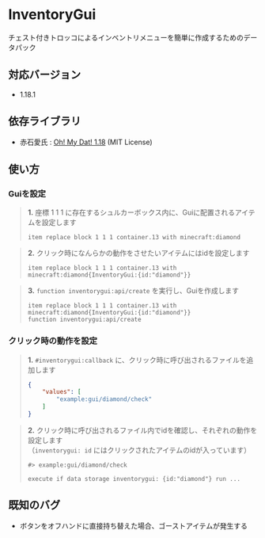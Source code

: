# InventoryGui
チェスト付きトロッコによるインベントリメニューを簡単に作成するためのデータパック

## 対応バージョン
- 1.18.1

## 依存ライブラリ
- 赤石愛氏 : [Oh! My Dat! 1.18](https://github.com/Ai-Akaishi/OhMyDat) (MIT License)

## 使い方
### Guiを設定
> **1.** 座標 1 1 1 に存在するシュルカーボックス内に、Guiに配置されるアイテムを設定します
> ```mcfunction
> item replace block 1 1 1 container.13 with minecraft:diamond
> ```

> **2.** クリック時になんらかの動作をさせたいアイテムにはidを設定します
> ```mcfunction
> item replace block 1 1 1 container.13 with minecraft:diamond{InventoryGui:{id:"diamond"}}
> ```

> **3.** `function inventorygui:api/create` を実行し、Guiを作成します
> ```mcfunction
> item replace block 1 1 1 container.13 with minecraft:diamond{InventoryGui:{id:"diamond"}}
> function inventorygui:api/create
> ```

### クリック時の動作を設定
> **1.** `#inventorygui:callback` に、クリック時に呼び出されるファイルを追加します
> ```json
> {
>     "values": [
>         "example:gui/diamond/check"
>     ]
> }
> ```

> **2.** クリック時に呼び出されるファイル内でidを確認し、それぞれの動作を設定します  
> （`inventorygui: id` にはクリックされたアイテムのidが入っています）
>
> ```mcfunction
> #> example:gui/diamond/check
>
> execute if data storage inventorygui: {id:"diamond"} run ...
> ```

## 既知のバグ
- ボタンをオフハンドに直接持ち替えた場合、ゴーストアイテムが発生する

